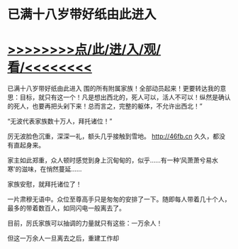 # 已满十八岁带好纸由此进入

# <a href="https://github.com/aihcr/keda/issues/1">>>>>>>>>点/此/进/入/观/看/<<<<<<<<</a>

已满十八岁带好纸由此进入
围的所有附属家族！全部动员起来！更要转达我的意思：目标，就只有这一个！凡是想出西北的，死人可以，活人不可以！纵然是确认的死人，也要再把头剁下来！总而言之，完整的躯体，不允许出西北！”

“无波代表家族数十万人，拜托诸位！”

厉无波脸色沉重，深深一礼，额头几乎接触到雪地。
http://46fb.cn
久久，都没有直起身来。

家主如此郑重，众人顿时感觉到身上沉甸甸的，似乎……有一种‘风萧萧兮易水寒’的滋味，在悄然蔓延……

家族安慰，就拜托诸位了！

一片肃穆无语中。众位至尊高手只是匆匆的安排了一下。随即每人带着几十个人，最多的带着数百人，如同闪电一般离去了。

目前，厉氏家族可以抽调的力量就只有这些：一万余人！

但这一万余人一旦离去之后，重建工作却
